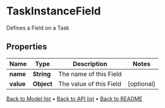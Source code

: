 

# TaskInstanceField

Defines a Field on a Task

## Properties

| Name | Type | Description | Notes |
|------------ | ------------- | ------------- | -------------|
|**name** | **String** | The name of this Field |  |
|**value** | **Object** | The value of this Field |  [optional] |



[Back to Model list](../README.md#documentation-for-models) &#8226; [Back to API list](../README.md#documentation-for-api-endpoints) &#8226; [Back to README](../README.md)


